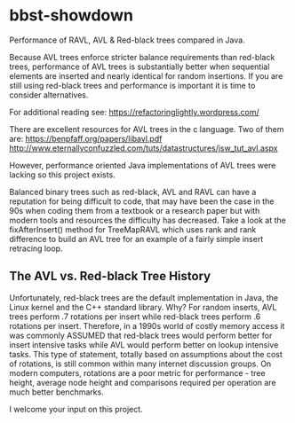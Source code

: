 # bbst-showdown
Performance of RAVL, AVL &amp; Red-black trees compared in Java.

Because AVL trees enforce stricter balance requirements than red-black trees, performance of AVL trees is substantially better when sequential elements are inserted and
nearly identical for random insertions.  If you are still using red-black trees and performance is important it is time to consider alternatives.

For additional reading see:
https://refactoringlightly.wordpress.com/

There are excellent resources for AVL trees in the c language.  Two of them are:
https://benpfaff.org/papers/libavl.pdf
http://www.eternallyconfuzzled.com/tuts/datastructures/jsw_tut_avl.aspx

However, performance oriented Java implementations of AVL trees were lacking so this project exists.

Balanced binary trees such as red-black, AVL and RAVL can have a reputation for being difficult to code, 
that may have been the case in the 90s when coding them from a textbook or a research paper but with modern tools and resources the difficulty has decreased.
Take a look at the fixAfterInsert() method for TreeMapRAVL which uses rank and rank difference to build an AVL tree for an example of a fairly simple insert retracing loop.

## The AVL vs. Red-black Tree History

Unfortunately, red-black trees are the default implementation in Java, the Linux kernel and the C++ standard library.  Why? For random inserts, 
AVL trees perform .7 rotations per insert while red-black trees perform .6 rotations per insert.  Therefore, in a 1990s world of costly memory
access it was commonly ASSUMED that red-black trees would perform better for insert intensive tasks while AVL would perform better on lookup intensive
tasks. This type of statement, totally based on assumptions about the cost of rotations, is still common within many internet discussion groups.
On modern computers, rotations are a poor metric for performance - tree height, average node height and comparisons required per operation are much 
better benchmarks.

I welcome your input on this project.